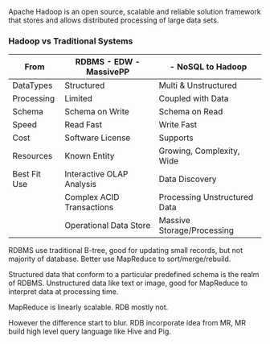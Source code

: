 
Apache Hadoop is an open source, scalable and reliable solution framework that stores and allows distributed processing of large data sets.

### Hadoop vs Traditional Systems

|   From | RDBMS - EDW - MassivePP | - NoSQL to Hadoop   |
|------------|----------------------|----------------------|
|DataTypes   |Structured              |Multi & Unstructured |
|Processing  |Limited                 |Coupled with Data
|Schema      |Schema on Write       |Schema on Read
|Speed       |Read Fast               |Write Fast
|Cost        |Software License        |Supports
|Resources   |Known Entity            |Growing, Complexity, Wide
|Best Fit Use|Interactive OLAP Analysis | Data Discovery
|            |Complex ACID Transactions | Processing Unstructured Data
|            |Operational Data Store    | Massive Storage/Processing


RDBMS use traditional B-tree, good for updating small records, but not majority of database. Better use MapReduce to sort/merge/rebuild.

Structured data that conform to a particular predefined schema is the realm of RDBMS. Unstructured data like text or image, good for MapReduce to interpret data at processing time.

MapReduce is linearly scalable. RDB mostly not.

However the difference start to blur. RDB incorporate idea from MR, MR build high level query language like Hive and Pig.



